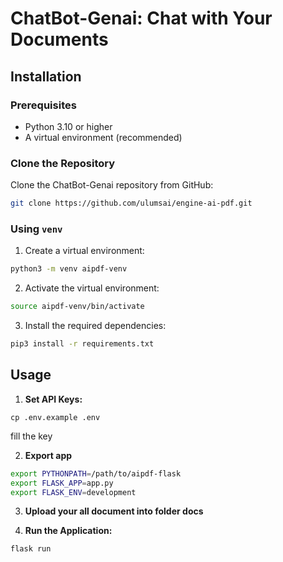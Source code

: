 # ChatBot-Genai: Chat with Your Documents

## Installation

### Prerequisites

- Python 3.10 or higher
- A virtual environment (recommended)

### Clone the Repository

Clone the ChatBot-Genai repository from GitHub:

```bash
git clone https://github.com/ulumsai/engine-ai-pdf.git
```

### Using `venv`

1. Create a virtual environment:

```bash
python3 -m venv aipdf-venv
```

2. Activate the virtual environment:

```bash
source aipdf-venv/bin/activate
```

3. Install the required dependencies:

```bash
pip3 install -r requirements.txt
```

## Usage

1. **Set API Keys:**
```
cp .env.example .env
```
fill the key

2. **Export app**

```bash
export PYTHONPATH=/path/to/aipdf-flask
export FLASK_APP=app.py
export FLASK_ENV=development 
```

3. **Upload your all document into folder docs**

4. **Run the Application:**

```bash
flask run
```